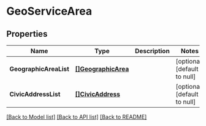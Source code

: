 # GeoServiceArea

## Properties
Name | Type | Description | Notes
------------ | ------------- | ------------- | -------------
**GeographicAreaList** | [**[]GeographicArea**](GeographicArea.md) |  | [optional] [default to null]
**CivicAddressList** | [**[]CivicAddress**](CivicAddress.md) |  | [optional] [default to null]

[[Back to Model list]](../README.md#documentation-for-models) [[Back to API list]](../README.md#documentation-for-api-endpoints) [[Back to README]](../README.md)

